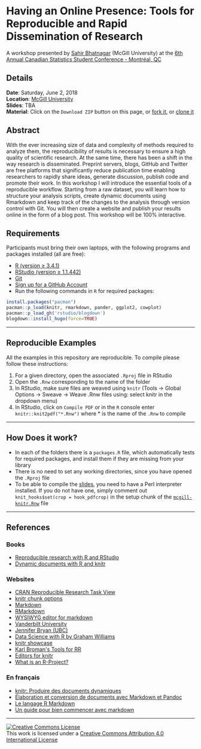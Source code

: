 # Having an Online Presence: Tools for Reproducible and Rapid Dissemination of Research

A workshop presented by [Sahir Bhatnagar](http://sahirbhatnagar.com/) (McGill University) at the [6th Annual Canadian Statistics Student Conference - Montr&eacute;al, QC](https://ssc.ca/en/meeting/sixth-annual-canadian-statistics-student-conference)


## Details

**Date**: Saturday, June 2, 2018  
**Location**: [McGill University](http://www.mcgill.ca/)  
**Slides**: TBA  
**Material**: Click on the `Download ZIP` button on this page, or [fork it](https://help.github.com/articles/fork-a-repo/), or [clone it](http://stackoverflow.com/questions/651038/how-do-you-clone-a-git-repository-into-a-specific-folder)  


## Abstract

With the ever increasing size of data and complexity of methods required to analyze them, the reproducibility of results is necessary to ensure a high quality of scientific research. At the same time, there has been a shift in the way research is disseminated. Preprint servers, blogs, GitHub and Twitter are free platforms that significantly reduce publication time enabling researchers to rapidly share ideas, generate discussion, publish code and promote their work. In this workshop I will introduce the essential tools of a reproducible workflow. Starting from a raw dataset, you will learn how to structure your analysis scripts, create dynamic documents using Rmarkdown and keep track of the changes to the analysis through version control with Git. You will then create a website and publish your results online in the form of a blog post. This workshop will be 100% interactive.


## Requirements

Participants must bring their own laptops, with the following programs and packages installed (all are free):

* [R (version ≥ 3.4.1)](http://cran.r-project.org/)
* [RStudio (version ≥ 1.1.442)](http://www.rstudio.com/products/rstudio/download/preview/)  
* [Git](https://git-scm.com/downloads)
* [Sign up for a GitHub Account](https://github.com/)
* Run the following commands in `R` for required packages:

```R
install.packages("pacman")
pacman::p_load(knitr, rmarkdown, pander, ggplot2, cowplot)
pacman::p_load_gh('rstudio/blogdown')
blogdown::install_hugo(force=TRUE)
```


----

## Reproducible Examples

All the examples in this repository are reproducible. To compile please follow these instructions:

1. For a given directory, open the associated `.Rproj` file in RStudio
2. Open the `.Rnw` corresponding to the name of the folder
3. In RStudio, make sure files are weaved using `knitr` (Tools -> Global Options -> Sweave -> Weave .Rnw files using: select knitr in the dropdown menu)
4. In RStudio, click on `Compile PDF` or in the `R` console enter `knitr::knit2pdf("*.Rnw")` where * is the name of the `.Rnw` to compile

----

## How Does it work?

* In each of the folders there is a `packages.R` file, which automatically tests for required packages, and install them if they are missing from your library
* There is no need to set any working directories, since you have opened the `.Rproj` file
* To be able to compile the [slides](https://github.com/sahirbhatnagar/knitr-tutorial/tree/master/slides), you need to have a Perl interpreter installed. If you do not have one, simply comment out `knit_hooks$set(crop = hook_pdfcrop)` in the setup chunk of the [`mcgill-knitr.Rnw`](https://github.com/sahirbhatnagar/knitr-tutorial/blob/master/slides/mcgill-knitr.Rnw) file




----

## References

### Books

* [Reproducible research with R and RStudio](http://www.amazon.com/exec/obidos/ASIN/1466572841/7210-20)
* [Dynamic documents with R and knitr](http://www.amazon.com/exec/obidos/ASIN/1482203537/7210-20)


### Websites

* [CRAN Reproducible Research Task View](http://cran.r-project.org/web/views/ReproducibleResearch.html)
* [knitr chunk options](http://yihui.name/knitr/options/)
* [Markdown](http://daringfireball.net/projects/markdown/syntax)
* [RMarkdown](http://rmarkdown.rstudio.com/)
* [WYSIWYG editor for markdown](http://socrates.io/)
* [Vanderbilt University](http://biostat.mc.vanderbilt.edu/wiki/Main/KnitrHowto)
* [Jennifer Bryan (UBC)](https://github.com/jennybc/2015-02-23_bryan-fields-talk)
* [Data Science with R by Graham Williams](http://handsondatascience.com/KnitRO.pdf)
* [knitr showcase](http://yihui.name/knitr/demo/showcase/)
* [Karl Broman's Tools for RR](http://kbroman.org/Tools4RR/)
* [Editors for knitr](http://yihui.name/knitr/demo/editors/)
* [What is an R-Project?](https://support.rstudio.com/hc/en-us/articles/200526207-Using-Projects)

### En fran&ccedil;ais
* [knitr: Produire des documents dynamiques](http://rug.mnhn.fr/semin-r/PDF/semin-R_knitr_PBessonneau_240513.pdf)
* [&Eacute;laboration et conversion de documents avec Markdown et Pandoc](http://enacit1.epfl.ch/markdown-pandoc/)
* [Le langage R Markdown](https://www.france-universite-numerique-mooc.fr/c4x/UPSUD/42001S02/asset/RMarkdown.pdf)
* [Un guide pour bien commencer avec markdown](http://blog.wax-o.com/2014/04/tutoriel-un-guide-pour-bien-commencer-avec-markdown/)


----

<a rel="license" href="http://creativecommons.org/licenses/by/4.0/"><img alt="Creative Commons License" style="border-width:0" src="https://i.creativecommons.org/l/by/4.0/88x31.png" /></a><br />This work is licensed under a <a rel="license" href="http://creativecommons.org/licenses/by/4.0/">Creative Commons Attribution 4.0 International License</a>
